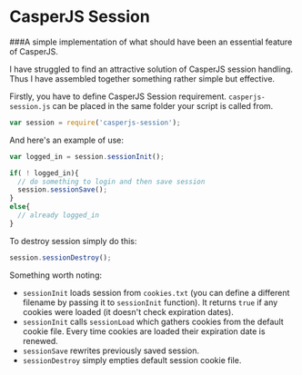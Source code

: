 # CasperJS Session

###A simple implementation of what should have been an essential feature of CasperJS.

I have struggled to find an attractive solution of CasperJS session handling. Thus I have assembled together something rather simple but effective.

Firstly, you have to define CasperJS Session requirement. `casperjs-session.js` can be placed in the same folder your script is called from.
```javascript
var session = require('casperjs-session');
```

And here's an example of use:
```javascript
var logged_in = session.sessionInit();

if( ! logged_in){
  // do something to login and then save session
  session.sessionSave();
}
else{
  // already logged_in
}
```

To destroy session simply do this:
```javascript
session.sessionDestroy();
```

Something worth noting:
* `sessionInit` loads session from `cookies.txt` (you can define a different filename by passing it to `sessionInit` function). It returns `true` if any cookies were loaded (it doesn't check expiration dates).
* `sessionInit` calls `sessionLoad` which gathers cookies from the default cookie file. Every time cookies are loaded their expiration date is renewed.
* `sessionSave` rewrites previously saved session.
* `sessionDestroy` simply empties default session cookie file.
